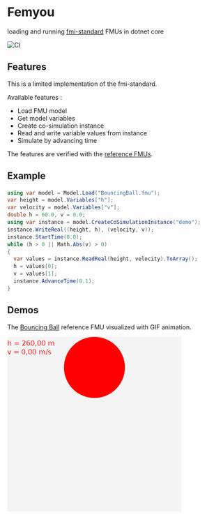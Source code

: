 # Femyou
loading and running [fmi-standard](https://fmi-standard.org/) FMUs in dotnet core

![CI](https://github.com/Oaz/Femyou/workflows/CI/badge.svg)

## Features

This is a limited implementation of the fmi-standard.

Available features :
* Load FMU model
* Get model variables
* Create co-simulation instance
* Read and write variable values from instance
* Simulate by advancing time

The features are verified with the [reference FMUs](https://github.com/modelica/Reference-FMUs).

## Example

```C#
using var model = Model.Load("BouncingBall.fmu");
var height = model.Variables["h"];
var velocity = model.Variables["v"];
double h = 60.0, v = 0.0;
using var instance = model.CreateCoSimulationInstance("demo");
instance.WriteReal((height, h), (velocity, v));
instance.StartTime(0.0);
while (h > 0 || Math.Abs(v) > 0)
{
  var values = instance.ReadReal(height, velocity).ToArray();
  h = values[0];
  v = values[1];
  instance.AdvanceTime(0.1);
}
```

## Demos

The [Bouncing Ball](https://github.com/modelica/Reference-FMUs/tree/master/BouncingBall) reference FMU visualized with GIF animation.

![BouncingBall](BouncingBall.gif?raw=true)
